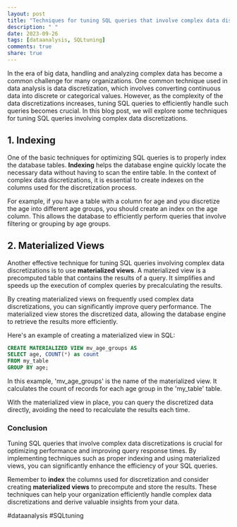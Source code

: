 ```yaml
---
layout: post
title: "Techniques for tuning SQL queries that involve complex data discretizations"
description: " "
date: 2023-09-26
tags: [dataanalysis, SQLtuning]
comments: true
share: true
---
```


In the era of big data, handling and analyzing complex data has become a common challenge for many organizations. One common technique used in data analysis is data discretization, which involves converting continuous data into discrete or categorical values. However, as the complexity of the data discretizations increases, tuning SQL queries to efficiently handle such queries becomes crucial. In this blog post, we will explore some techniques for tuning SQL queries involving complex data discretizations.

## 1. Indexing

One of the basic techniques for optimizing SQL queries is to properly index the database tables. **Indexing** helps the database engine quickly locate the necessary data without having to scan the entire table. In the context of complex data discretizations, it is essential to create indexes on the columns used for the discretization process.

For example, if you have a table with a column for age and you discretize the age into different age groups, you should create an index on the age column. This allows the database to efficiently perform queries that involve filtering or grouping by age groups.

## 2. Materialized Views

Another effective technique for tuning SQL queries involving complex data discretizations is to use **materialized views**. A materialized view is a precomputed table that contains the results of a query. It simplifies and speeds up the execution of complex queries by precalculating the results.

By creating materialized views on frequently used complex data discretizations, you can significantly improve query performance. The materialized view stores the discretized data, allowing the database engine to retrieve the results more efficiently.

Here's an example of creating a materialized view in SQL:

```sql
CREATE MATERIALIZED VIEW mv_age_groups AS
SELECT age, COUNT(*) as count
FROM my_table
GROUP BY age;
```

In this example, 'mv_age_groups' is the name of the materialized view. It calculates the count of records for each age group in the 'my_table' table. 

With the materialized view in place, you can query the discretized data directly, avoiding the need to recalculate the results each time.

### Conclusion

Tuning SQL queries that involve complex data discretizations is crucial for optimizing performance and improving query response times. By implementing techniques such as proper indexing and using materialized views, you can significantly enhance the efficiency of your SQL queries.

Remember to **index** the columns used for discretization and consider creating **materialized views** to precompute and store the results. These techniques can help your organization efficiently handle complex data discretizations and derive valuable insights from your data.

#dataanalysis #SQLtuning